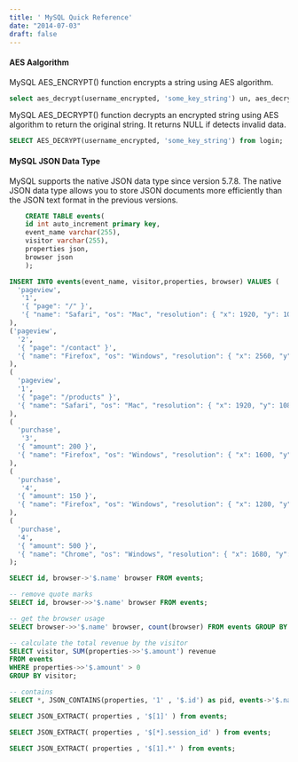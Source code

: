 ```yaml
---
title: ' MySQL Quick Reference'
date: "2014-07-03"
draft: false
---
```


#### AES Aalgorithm

MySQL AES_ENCRYPT() function encrypts a string using AES algorithm.

```sql
select aes_decrypt(username_encrypted, 'some_key_string') un, aes_decrypt(password_encrypted, 'some_key_string') pw from login where user_id = 1;
```

MySQL AES_DECRYPT() function decrypts an encrypted string using AES algorithm to return the original string. It returns NULL if detects invalid data.

```sql
SELECT AES_DECRYPT(username_encrypted, 'some_key_string') from login;
```

#### MySQL JSON Data Type

MySQL supports the native JSON data type since version 5.7.8. The native JSON data type allows you to store JSON documents more efficiently than the JSON text format in the previous versions.

```sql
    CREATE TABLE events( 
    id int auto_increment primary key, 
    event_name varchar(255), 
    visitor varchar(255), 
    properties json, 
    browser json
    );
```

```sql
INSERT INTO events(event_name, visitor,properties, browser) VALUES (
  'pageview', 
   '1',
   '{ "page": "/" }',
   '{ "name": "Safari", "os": "Mac", "resolution": { "x": 1920, "y": 1080 } }'
),
('pageview', 
  '2',
  '{ "page": "/contact" }',
  '{ "name": "Firefox", "os": "Windows", "resolution": { "x": 2560, "y": 1600 } }'
),
(
  'pageview', 
  '1',
  '{ "page": "/products" }',
  '{ "name": "Safari", "os": "Mac", "resolution": { "x": 1920, "y": 1080 } }'
),
(
  'purchase', 
   '3',
  '{ "amount": 200 }',
  '{ "name": "Firefox", "os": "Windows", "resolution": { "x": 1600, "y": 900 } }'
),
(
  'purchase', 
   '4',
  '{ "amount": 150 }',
  '{ "name": "Firefox", "os": "Windows", "resolution": { "x": 1280, "y": 800 } }'
),
(
  'purchase', 
  '4',
  '{ "amount": 500 }',
  '{ "name": "Chrome", "os": "Windows", "resolution": { "x": 1680, "y": 1050 } }'
);
```

```sql
SELECT id, browser->'$.name' browser FROM events;

-- remove quote marks
SELECT id, browser->>'$.name' browser FROM events;

-- get the browser usage
SELECT browser->>'$.name' browser, count(browser) FROM events GROUP BY browser->>'$.name';

-- calculate the total revenue by the visitor
SELECT visitor, SUM(properties->>'$.amount') revenue
FROM events
WHERE properties->>'$.amount' > 0
GROUP BY visitor;

-- contains
SELECT *, JSON_CONTAINS(properties, '1' , '$.id') as pid, events->'$.name' as name from events;

SELECT JSON_EXTRACT( properties , '$[1]' ) from events;

SELECT JSON_EXTRACT( properties , '$[*].session_id' ) from events;

SELECT JSON_EXTRACT( properties , '$[1].*' ) from events;
```

